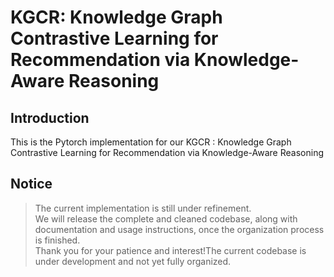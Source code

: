 # KGCR: Knowledge Graph Contrastive Learning for Recommendation via Knowledge-Aware Reasoning

## Introduction
This is the Pytorch implementation for our KGCR : Knowledge Graph Contrastive Learning for Recommendation via Knowledge-Aware Reasoning

## Notice
> The current implementation is still under refinement.  
> We will release the complete and cleaned codebase, along with documentation and usage instructions, once the organization process is finished.  
> Thank you for your patience and interest!The current codebase is under development and not yet fully organized.
